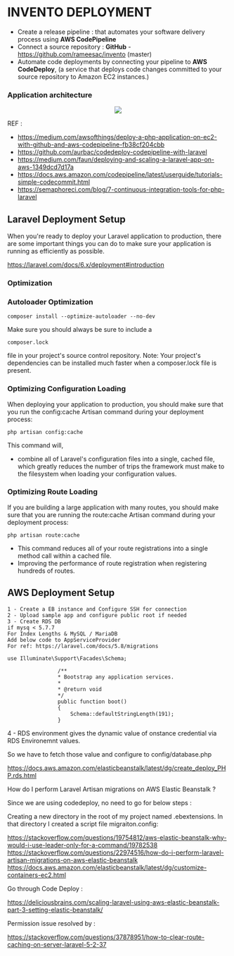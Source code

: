 # INVENTO DEPLOYMENT

-   Create a release pipeline : that automates your software delivery process using **AWS CodePipeline**
-   Connect a source repository : **GitHub** - https://github.com/rameesac/invento (master)
-   Automate code deployments by connecting your pipeline to **AWS CodeDeploy**, (a service that deploys code changes committed to your source repository to Amazon EC2 instances.)

### Application architecture

<p align="center">
<img src="https://invento.s3.amazonaws.com/misc/continuos-deployment-aws.png">
<p>

REF :

-   https://medium.com/awsofthings/deploy-a-php-application-on-ec2-with-github-and-aws-codepipeline-fb38cf204cbb
-   https://github.com/aurbac/codedeploy-codepipeline-with-laravel
-   https://medium.com/faun/deploying-and-scaling-a-laravel-app-on-aws-1349dcd7d17a
-   https://docs.aws.amazon.com/codepipeline/latest/userguide/tutorials-simple-codecommit.html
-   https://semaphoreci.com/blog/7-continuous-integration-tools-for-php-laravel

## Laravel Deployment Setup

When you're ready to deploy your Laravel application to production, there are some important things you can do to make sure your application is running as efficiently as possible.

https://laravel.com/docs/6.x/deployment#introduction

### Optimization

### Autoloader Optimization

```
composer install --optimize-autoloader --no-dev
```

Make sure you should always be sure to include a

```
composer.lock
```

file in your project's source control repository.
Note: Your project's dependencies can be installed much faster when a composer.lock file is present.

### Optimizing Configuration Loading

When deploying your application to production, you should make sure that you run the config:cache Artisan command during your deployment process:

```
php artisan config:cache
```

This command will,

-   combine all of Laravel's configuration files into a single, cached file, which greatly reduces the number of trips the framework must make to the filesystem when loading your configuration values.

### Optimizing Route Loading

If you are building a large application with many routes, you should make sure that you are running the route:cache Artisan command during your deployment process:

```
php artisan route:cache
```

-   This command reduces all of your route registrations into a single method call within a cached file.
-   Improving the performance of route registration when registering hundreds of routes.

## AWS Deployment Setup

    1 - Create a EB instance and Configure SSH for connection
    2 - Upload sample app and configure public root if needed
    3 - Create RDS DB
    if mysq < 5.7.7
    For Index Lengths & MySQL / MariaDB
    Add below code to AppServiceProvider
    For ref: https://laravel.com/docs/5.8/migrations

```
use Illuminate\Support\Facades\Schema;

                /**
                * Bootstrap any application services.
                *
                * @return void
                */
                public function boot()
                {
                    Schema::defaultStringLength(191);
                }
```

4 - RDS environment gives the dynamic value of onstance credential via RDS Environemnt values.

So we have to fetch those value and configure to config/database.php

https://docs.aws.amazon.com/elasticbeanstalk/latest/dg/create_deploy_PHP.rds.html

How do I perform Laravel Artisan migrations on AWS Elastic Beanstalk ?

Since we are using codedeploy, no need to go for below steps :

Creating a new directory in the root of my project named .ebextensions. In that directory I created a script file migraiton.config:

https://stackoverflow.com/questions/19754812/aws-elastic-beanstalk-why-would-i-use-leader-only-for-a-command/19782538
https://stackoverflow.com/questions/22974516/how-do-i-perform-laravel-artisan-migrations-on-aws-elastic-beanstalk
https://docs.aws.amazon.com/elasticbeanstalk/latest/dg/customize-containers-ec2.html

Go through Code Deploy :

https://deliciousbrains.com/scaling-laravel-using-aws-elastic-beanstalk-part-3-setting-elastic-beanstalk/

Permission issue resolved by :

https://stackoverflow.com/questions/37878951/how-to-clear-route-caching-on-server-laravel-5-2-37
